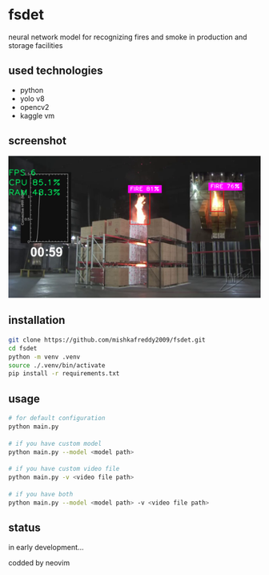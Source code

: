 # fsdet

neural network model for recognizing fires and smoke in production and storage facilities

## used technologies

- python
- yolo v8
- opencv2
- kaggle vm

## screenshot

![showcase](./gitdocs/showcase.png)

## installation

```bash
git clone https://github.com/mishkafreddy2009/fsdet.git
cd fsdet
python -m venv .venv
source ./.venv/bin/activate
pip install -r requirements.txt
```
## usage

```bash
# for default configuration
python main.py

# if you have custom model
python main.py --model <model path>

# if you have custom video file
python main.py -v <video file path>

# if you have both
python main.py --model <model path> -v <video file path>
```

## status

in early development...

codded by neovim
